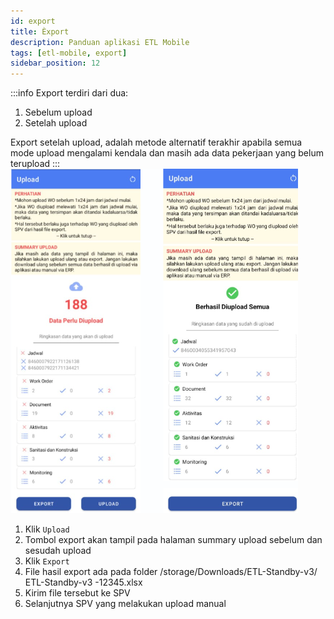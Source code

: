 ```yaml
---
id: export
title: Èxport
description: Panduan aplikasi ETL Mobile
tags: [etl-mobile, export]
sidebar_position: 12
---
```

:::info
Export terdiri dari dua:
1. Sebelum upload
2. Setelah upload

Export setelah upload, adalah metode alternatif terakhir apabila semua mode upload mengalami kendala dan masih ada data pekerjaan yang belum terupload
:::
![Upload](./img/export.png) <br/>
1. Klik `Upload`
2. Tombol export akan tampil pada halaman summary upload sebelum dan sesudah upload
3. Klik `Export`
4. File hasil export ada pada folder /storage/Downloads/ETL-Standby-v3/ ETL-Standby-v3 -12345.xlsx
5. Kirim file tersebut ke SPV
6. Selanjutnya SPV yang melakukan upload manual
